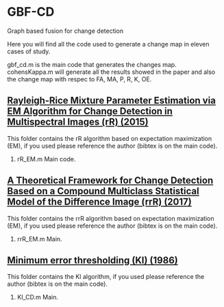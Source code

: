 # GBF-CD
Graph based fusion for change detection

Here you will find all the code used to generate a change map in eleven cases of study.

gbf_cd.m is the main code that generates the changes map.
cohensKappa.m will generate all the results showed in the paper and also the change map with respec to FA, MA, P, R, K, OE.

## [Rayleigh-Rice Mixture Parameter Estimation via EM Algorithm for Change Detection in Multispectral Images (rR) (2015)](https://doi.org/10.1109/TIP.2015.2474710)
  This folder contains the rR algorithm based on expectation maximization (EM), if you used please reference the author (bibtex is on the main code).
  
  1. rR_EM.m Main code.

## [A Theoretical Framework for Change Detection Based on a Compound Multiclass Statistical Model of the Difference Image (rrR) (2017)](https://doi.org/10.1109/TGRS.2017.2759663)
  This folder contains the rrR algorithm based on expectation maximization (EM), if you used please reference the author (bibtex is on the main code).
  
  1. rrR_EM.m Main.
  

## [Minimum error thresholding (KI) (1986)](https://doi.org/10.1016/0031-3203(86)90030-0)

  This folder contains the KI algorithm, if you used please reference the author (bibtex is on the main code).
  
  1. KI_CD.m Main.
